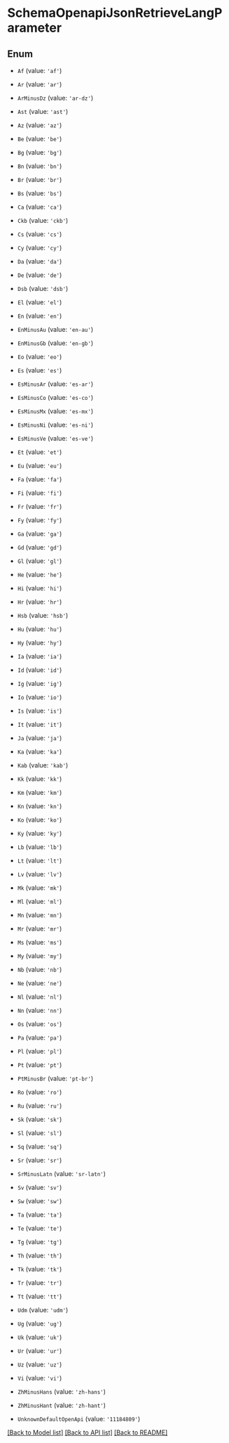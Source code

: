 # SchemaOpenapiJsonRetrieveLangParameter


## Enum

* `Af` (value: `'af'`)

* `Ar` (value: `'ar'`)

* `ArMinusDz` (value: `'ar-dz'`)

* `Ast` (value: `'ast'`)

* `Az` (value: `'az'`)

* `Be` (value: `'be'`)

* `Bg` (value: `'bg'`)

* `Bn` (value: `'bn'`)

* `Br` (value: `'br'`)

* `Bs` (value: `'bs'`)

* `Ca` (value: `'ca'`)

* `Ckb` (value: `'ckb'`)

* `Cs` (value: `'cs'`)

* `Cy` (value: `'cy'`)

* `Da` (value: `'da'`)

* `De` (value: `'de'`)

* `Dsb` (value: `'dsb'`)

* `El` (value: `'el'`)

* `En` (value: `'en'`)

* `EnMinusAu` (value: `'en-au'`)

* `EnMinusGb` (value: `'en-gb'`)

* `Eo` (value: `'eo'`)

* `Es` (value: `'es'`)

* `EsMinusAr` (value: `'es-ar'`)

* `EsMinusCo` (value: `'es-co'`)

* `EsMinusMx` (value: `'es-mx'`)

* `EsMinusNi` (value: `'es-ni'`)

* `EsMinusVe` (value: `'es-ve'`)

* `Et` (value: `'et'`)

* `Eu` (value: `'eu'`)

* `Fa` (value: `'fa'`)

* `Fi` (value: `'fi'`)

* `Fr` (value: `'fr'`)

* `Fy` (value: `'fy'`)

* `Ga` (value: `'ga'`)

* `Gd` (value: `'gd'`)

* `Gl` (value: `'gl'`)

* `He` (value: `'he'`)

* `Hi` (value: `'hi'`)

* `Hr` (value: `'hr'`)

* `Hsb` (value: `'hsb'`)

* `Hu` (value: `'hu'`)

* `Hy` (value: `'hy'`)

* `Ia` (value: `'ia'`)

* `Id` (value: `'id'`)

* `Ig` (value: `'ig'`)

* `Io` (value: `'io'`)

* `Is` (value: `'is'`)

* `It` (value: `'it'`)

* `Ja` (value: `'ja'`)

* `Ka` (value: `'ka'`)

* `Kab` (value: `'kab'`)

* `Kk` (value: `'kk'`)

* `Km` (value: `'km'`)

* `Kn` (value: `'kn'`)

* `Ko` (value: `'ko'`)

* `Ky` (value: `'ky'`)

* `Lb` (value: `'lb'`)

* `Lt` (value: `'lt'`)

* `Lv` (value: `'lv'`)

* `Mk` (value: `'mk'`)

* `Ml` (value: `'ml'`)

* `Mn` (value: `'mn'`)

* `Mr` (value: `'mr'`)

* `Ms` (value: `'ms'`)

* `My` (value: `'my'`)

* `Nb` (value: `'nb'`)

* `Ne` (value: `'ne'`)

* `Nl` (value: `'nl'`)

* `Nn` (value: `'nn'`)

* `Os` (value: `'os'`)

* `Pa` (value: `'pa'`)

* `Pl` (value: `'pl'`)

* `Pt` (value: `'pt'`)

* `PtMinusBr` (value: `'pt-br'`)

* `Ro` (value: `'ro'`)

* `Ru` (value: `'ru'`)

* `Sk` (value: `'sk'`)

* `Sl` (value: `'sl'`)

* `Sq` (value: `'sq'`)

* `Sr` (value: `'sr'`)

* `SrMinusLatn` (value: `'sr-latn'`)

* `Sv` (value: `'sv'`)

* `Sw` (value: `'sw'`)

* `Ta` (value: `'ta'`)

* `Te` (value: `'te'`)

* `Tg` (value: `'tg'`)

* `Th` (value: `'th'`)

* `Tk` (value: `'tk'`)

* `Tr` (value: `'tr'`)

* `Tt` (value: `'tt'`)

* `Udm` (value: `'udm'`)

* `Ug` (value: `'ug'`)

* `Uk` (value: `'uk'`)

* `Ur` (value: `'ur'`)

* `Uz` (value: `'uz'`)

* `Vi` (value: `'vi'`)

* `ZhMinusHans` (value: `'zh-hans'`)

* `ZhMinusHant` (value: `'zh-hant'`)

* `UnknownDefaultOpenApi` (value: `'11184809'`)

[[Back to Model list]](../README.md#documentation-for-models) [[Back to API list]](../README.md#documentation-for-api-endpoints) [[Back to README]](../README.md)
